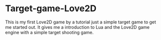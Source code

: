 # Target-game-Love2D
This is my first Love2D game by a tutorial just a simple target game to get me started out.
It gives me a introduction to Lua and the Love2D game engine with a simple target shooting game.
